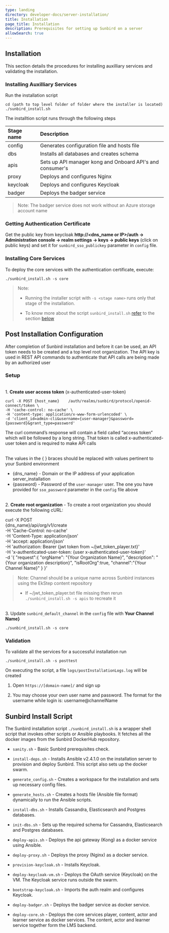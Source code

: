 ```yaml
---
type: landing
directory: developer-docs/server-installation/
title: Installation
page_title: Installation
description: Prerequisites for setting up Sunbird on a server
allowSearch: true
---
```


## Installation
This section details the procedures for installing auxilliary services and validating the installation.


### Installing Auxilliary Services

Run the installation script 

    cd (path to top level folder of folder where the installer is located)
    ./sunbird_install.sh

The installtion script runs through the following steps

|Stage name|Description| 
|:-------|:--------|
|config |Generates configuration file and hosts file |
|dbs|Installs all databases and creates schema  |
|apis|Sets up API manager kong and Onboard API's and consumer's  |
|proxy|Deploys and configures Nginx|
|keycloak| Deploys and configures Keycloak |
|badger|Deploys the badger service|

> Note: The badger service does not work without an Azure storage account name 

### Getting Authentication Certificate

Get the public key from keycloak <b>http://<dns_name or IP>/auth -> Administration console -> realm settings -> keys -> public keys</b>  (click on public keys) and set it for `sunbird_sso_publickey` parameter in `config` file.

### Installing Core Services

To deploy the core services with the authentication certificate, execute:

    ./sunbird_install.sh -s core
     
> Note:
>  - Running the installer script with `-s <stage name>` runs only that stage of the installation.
> 
>  - To know more about the script `sunbird_install.sh` [refer](developer-docs/installation/server_installation/#sunbird-install-script) to the section [below](developer-docs/installation/server_installation/#sunbird-install-script">below)


## Post Installation Configuration
After completion of Sunbird installation and before it can be used, an API token needs to be created and a top level root organization. The API key is used in REST API commands to authenticate that API calls are being made by an authorized user

### Setup

<br>1. **Create user access token**  (x-authenticated-user-token)

    curl -X POST {host_name}    /auth/realms/sunbird/protocol/openid-connect/token \
    -H 'cache-control: no-cache' \
    -H 'content-type: application/x-www-form-urlencoded' \
    -d 'client_id=admin-cli&username={user-manager}&password={password}&grant_type=password'

The curl command’s response will contain a field called “access token” which will be followed by a long string. That token is called x-authenticated-user token and is required to make API calls

<br>The values in the { } braces should be replaced with values pertinent to your Sunbird environment
   
   - {dns_name} - Domain or the IP address of your application server_installation
   - {password} - Password of the `user-manager` user. The one you have provided for `sso_password` parameter in the `config` file above

<br>2. **Create root organization** - To create a root organization you should execute the following cURL: 

  curl -X POST  
  {dns_name}/api/org/v1/create \
  -H 'Cache-Control: no-cache' \
  -H 'Content-Type: application/json' \
  -H 'accept: application/json' \
  -H 'authorization: Bearer {jwt token from ~/jwt_token_player.txt}' \
  -H 'x-authenticated-user-token: {user x-authenticated-user-token}' \
  -d '{
  "request":{
  "orgName": "{Your Organization Name}",
  "description": "{Your organization description}",
  "isRootOrg":true,
  "channel":"{Your Channel Name}"
        }
     }'

> Note: Channel should be a unique name across Sunbird instances using the EkStep content repository
>  - If ~/jwt_token_player.txt file missing then rerun `./sunbird_install.sh -s apis` to recreate it


<br>3. Update `sunbird_default_channel` in the `config` file with **Your Channel Name}** 

    ./sunbird_install.sh -s core


### Validation

To validate all the services for a successful installation run 
    
    ./sunbird_install.sh -s posttest

On executing the script, a file `logs/postInstallationLogs.log` will be created 

1. Open `https://[domain-name]/` and sign up  

2. You may choose your own user name and password. The format for the username while login is: username@channelName 


## Sunbird Install Script 

The Sunbird installation script `./sunbird_install.sh` is a wrapper shell script that invokes other scripts or Ansible playbooks. It fetches all the docker images from the Sunbird DockerHub repository. 

* `sanity.sh` - Basic Sunbird prerequisites check. 

* `install-deps.sh` - Installs Ansible v2.4.1.0 on the installation server to provision and deploy Sunbird. This script also sets up the docker swarm.

* `generate_config.sh` - Creates a workspace for the installation and sets up necessary config files. 

* `generate_hosts.sh` - Creates a hosts file (Ansible file format) dynamically to run the Ansible scripts.   

* `install-dbs.sh` - Installs Cassandra, Elasticsearch and Postgres databases.

* `init-dbs.sh` - Sets up the required schema for Cassandra, Elasticsearch and Postgres databases.

* `deploy-apis.sh` - Deploys the api gateway (Kong) as a docker service using Ansible. 

* `deploy-proxy.sh` - Deploys the proxy (Nginx) as a docker service.

* `provision-keycloak.sh` - Installs Keycloak.

* `deploy-keycloak-vm.sh` - Deploys the OAuth service (Keycloak) on the VM. The Keycloak service runs outside the swarm.

* `bootstrap-keycloak.sh` - Imports the auth realm and configures Keycloak.

* `deploy-badger.sh` - Deploys the badger service as docker service.

* `deploy-core.sh` - Deploys the core services player, content, actor and learner service as docker services. The content, actor and learner service together form the LMS backend. 

